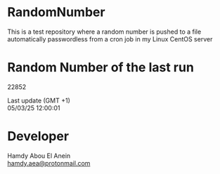 # RandomNumber    
This is a test repository where a random number is pushed to a file automatically passwordless from a cron job in my Linux CentOS server    
# Random Number of the last run   
22852
      
Last update (GMT +1)    
05/03/25 12:00:01
# Developer    
Hamdy Abou El Anein   
hamdy.aea@protonmail.com
